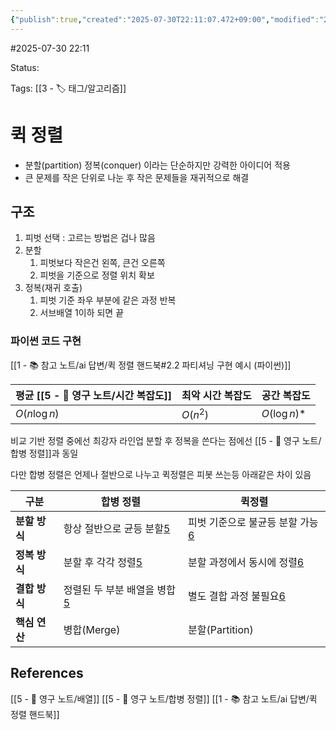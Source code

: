 ```yaml
---
{"publish":true,"created":"2025-07-30T22:11:07.472+09:00","modified":"2025-08-01T00:19:45.517+09:00","cssclasses":""}
---
```


#2025-07-30 22:11

Status: 

Tags: [[3 - 🏷️ 태그/알고리즘]]

# 퀵 정렬
- 분할(partition) 정복(conquer) 이라는 단순하지만 강력한 아이디어 적용
- 큰 문제를 작은 단위로 나눈 후 작은 문제들을 재귀적으로 해결
## 구조
1. 피벗 선택 : 고르는 방법은 겁나 많음
2. 분할
	1. 피벗보다 작은건 왼쪽, 큰건 오른쪽
	2. 피벗을 기준으로 정렬 위치 확보
3. 정복(재귀 호출)
	1. 피벗 기준 좌우 부분에 같은 과정 반복
	2. 서브배열 1이하 되면 끝
### 파이썬 코드 구현
[[1 - 📚 참고 노트/ai 답변/퀵 정렬 핸드북#2.2 파티셔닝 구현 예시 (파이썬)]]

| 평균 [[5 - 💎 영구 노트/시간 복잡도]] | 최악 시간 복잡도 | 공간 복잡도       |
| :------------ | :-------- | :----------- |
| $O(n\log n)$  | $O(n^2)$  | $O(\log n)$* |
비교 기반 정렬 중에선 최강자 라인업
분할 후 정복을 쓴다는 점에선 [[5 - 💎 영구 노트/합병 정렬]]과 동일

다만 합병 정렬은 언제나 절반으로 나누고 퀵정렬은 피봇 쓰는등 아래같은 차이 있음

|구분|합병 정렬|퀵정렬|
|---|---|---|
|**분할 방식**|항상 절반으로 균등 분할[5](https://www.geeksforgeeks.org/dsa/merge-sort/)|피벗 기준으로 불균등 분할 가능[6](https://www.geeksforgeeks.org/dsa/quick-sort-algorithm/)|
|**정복 방식**|분할 후 각각 정렬[5](https://www.geeksforgeeks.org/dsa/merge-sort/)|분할 과정에서 동시에 정렬[6](https://www.geeksforgeeks.org/dsa/quick-sort-algorithm/)|
|**결합 방식**|정렬된 두 부분 배열을 병합[5](https://www.geeksforgeeks.org/dsa/merge-sort/)|별도 결합 과정 불필요[6](https://www.geeksforgeeks.org/dsa/quick-sort-algorithm/)|
|**핵심 연산**|병합(Merge)|분할(Partition)|
## References
 [[5 - 💎 영구 노트/배열]]
 [[5 - 💎 영구 노트/합병 정렬]]
 [[1 - 📚 참고 노트/ai 답변/퀵 정렬 핸드북]]
